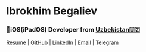 # Ibrokhim Begaliev


### iOS(iPadOS) Developer  from  [Uzbekistan🇺🇿](https://en.wikipedia.org/wiki/Uzbekistan)

[Resume](https://github.com/ibegaliev/AboutMySelf) |
[GitHub](https://github.com/ibegaliev) |
[LinkedIn](https://www.linkedin.com/in/ibegaliev/) |
[Email](mailto:ibrohimbek2048@gmail.com) |
[Telegram](https://t.me/ibegaliev)
